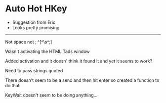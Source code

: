 # Auto Hot HKey

- Suggestion from Eric
- Looks pretty promising


---
Not space not ;
^[^\s^;]

Wasn't activating the HTML Tads window

Added activation and it doesn' think it found it and yet it seems to work?


Need to pass strings quoted

There doesn't seem to be a send and then hit enter so created a function to do that

KeyWait doesn't seem to be doing anything...

